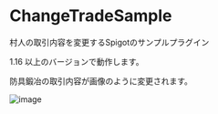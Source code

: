 # ChangeTradeSample
村人の取引内容を変更するSpigotのサンプルプラグイン

1.16 以上のバージョンで動作します。

防具鍛冶の取引内容が画像のように変更されます。

![image](https://github.com/malken21/ChangeTradeSample/assets/77374813/f0d8cf46-2ced-42a9-95f8-8459ba1852ed)
